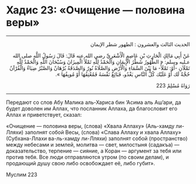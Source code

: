<h1 class="hadith-header">Хадис 23: «Очищение — половина веры»</h1>

<hr>

<p class="arabic-text" dir="rtl">
الحديث الثالث والعشرون :
الطهور شطر الإيمان
</p>

<p class="arabic-text" dir="rtl">
عَنْ أَبِي مَالِكٍ الْحَارِثِ بْنِ عَاصِمٍ الْأَشْعَرِيِّ رضي الله عنه قَالَ: قَالَ رَسُولُ اللَّهِ صلى الله عـليه وسلم: 
« الطَّهُورُ شَطْرُ الْإِيمَانِ
 وَالْحَمْدُ لِلَّهِ تَمْلَأُ الْمِيزَانَ
 وَسُبْحَانَ اللَّهِ وَالْحَمْدُ لِلَّهِ تَمْلَآنِ -أَوْ: تَمْلَأُ- مَا بَيْنَ السَّمَاءِ وَالْأَرْضِ
 وَالصَّلَاةُ نُورٌ
 وَالصَّدَقَةُ بُرْهَانٌ
 وَالصَّبْرُ ضِيَاءٌ
 وَالْقُرْآنُ حُجَّةٌ لَك أَوْ عَلَيْك
 كُلُّ النَّاسِ يَغْدُو، فَبَائِعٌ نَفْسَهُ فَمُعْتِقُهَا أَوْ مُوبِقُهَا ». 
</p>

<p class="arabic-subtext" dir="rtl">
رَوَاهُ مُسْلِمٌ 223 
</p>

<hr>

<p class="russian-text">
Передают со слов Абу Малика аль-Хариса бин ‘Асима аль Аш’ари, да будет доволен им Аллах, что посланник Аллаха, да благословит его Аллах и приветствует, сказал: 
</p>

<p class="russian-text">
«Очищение — половина веры, (слова) «Хвала Аллаху» (Аль-хамду ли-Лляхи) заполнят собой Весы, (слова) «Слава Аллаху и хвала Аллаху» (Субхана-Ллахи ва-ль-хамду ли-Лляхи) заполнят собой (пространство) между небесами и землей, молитва — свет, милостыня (садакъа) — доказательствo, терпение — сияние, а Коран — аргумент за тебя или против тебя. Все люди отправляются утром (по своим делам), и продающий душу свою либо освобождает её, либо губит».
</p>

<p class="russian-subtext">
Муслим 223
</p>